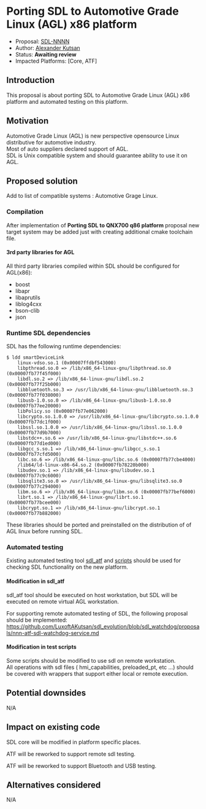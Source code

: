 # Porting SDL to Automotive Grade Linux (AGL) x86 platform

* Proposal: [SDL-NNNN](nnnn-sdl_on_GL.md)
* Author: [Alexander Kutsan](https://github.com/LuxoftAKutsan)
* Status: **Awaiting review**
* Impacted Platforms: [Core, ATF]

## Introduction

This proposal is about porting SDL to Automotive Grade Linux (AGL) x86 platform and automated testing on this platform.

## Motivation

Automotive Grade Linux (AGL) is new perspective opensource Linux distributive for automotive industry.  
Most of auto suppliers declared support of AGL.  
SDL is Unix compatible system and should guarantee ability to use it on AGL. 

## Proposed solution

Add to list of compatible systems : Automotive Grage Linux. 

### Compilation

After implementation of **Porting SDL to QNX700 q86 platform** proposal new target system may be added just with creating additional cmake toolchain file.

#### 3rd party libraries for AGL

All third party libraries compiled within SDL should be configured for AGL(x86):
  - boost
  - libapr
  - libaprutils
  - liblog4cxx
  - bson-clib
  - json

### Runtime SDL dependencies  

SDL has the following runtime dependencies: 

```
$ ldd smartDeviceLink
    linux-vdso.so.1 (0x00007ffdbf543000)
    libpthread.so.0 => /lib/x86_64-linux-gnu/libpthread.so.0 (0x00007fb77f45f000)
    libdl.so.2 => /lib/x86_64-linux-gnu/libdl.so.2 (0x00007fb77f25b000)
    libbluetooth.so.3 => /usr/lib/x86_64-linux-gnu/libbluetooth.so.3 (0x00007fb77f038000)
    libusb-1.0.so.0 => /lib/x86_64-linux-gnu/libusb-1.0.so.0 (0x00007fb77ee20000)
    libPolicy.so (0x00007fb77e062000)
    libcrypto.so.1.0.0 => /usr/lib/x86_64-linux-gnu/libcrypto.so.1.0.0 (0x00007fb77dc1f000)
    libssl.so.1.0.0 => /usr/lib/x86_64-linux-gnu/libssl.so.1.0.0 (0x00007fb77d9b7000)
    libstdc++.so.6 => /usr/lib/x86_64-linux-gnu/libstdc++.so.6 (0x00007fb77d1ed000)
    libgcc_s.so.1 => /lib/x86_64-linux-gnu/libgcc_s.so.1 (0x00007fb77cfd5000)
    libc.so.6 => /lib/x86_64-linux-gnu/libc.so.6 (0x00007fb77cbe4000)
    /lib64/ld-linux-x86-64.so.2 (0x00007fb78220b000)
    libudev.so.1 => /lib/x86_64-linux-gnu/libudev.so.1 (0x00007fb77c9c6000)
    libsqlite3.so.0 => /usr/lib/x86_64-linux-gnu/libsqlite3.so.0 (0x00007fb77c294000)
    libm.so.6 => /lib/x86_64-linux-gnu/libm.so.6 (0x00007fb77bef6000)
    librt.so.1 => /lib/x86_64-linux-gnu/librt.so.1 (0x00007fb77bcee000)
    libcrypt.so.1 => /lib/x86_64-linux-gnu/libcrypt.so.1 (0x00007fb77b882000)
```

These libraries should be ported and preinstalled on the distribution of of AGL linux before running SDL. 

### Automated testing 

Existing automated testing tool [sdl_atf](https://github.com/smartdevicelink/sdl_atf) and 
[scripts](https://github.com/smartdevicelink/sdl_atf_test_scripts)
should be used for checking SDL functionality on the new platform.

#### Modification in sdl_atf

sdl_atf tool should be executed on host workstation, but SDL will be executed on remote virtual AGL workstation. 

For supporting remote automated testing of SDL, the following proposal should be implemented:  https://github.com/LuxoftAKutsan/sdl_evolution/blob/sdl_watchdog/proposals/nnn-atf-sdl-watchdog-service.md 

#### Modification in test scripts

Some scripts should be modified to use sdl on remote workstation.  
All operations with sdl files ( hmi_capabilities, preloaded_pt, etc ...) should be covered with wrappers that support either local or remote execution. 

## Potential downsides

N/A

## Impact on existing code

SDL core will be modified in platform specific places. 

ATF will be reworked to support remote sdl testing.

ATF will be reworked to support Bluetooth and USB testing.

## Alternatives considered

N/A

